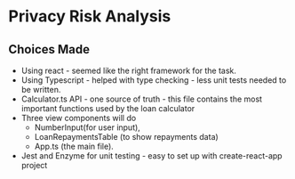 # Privacy Risk Analysis


## Choices Made
- Using react - seemed like the right framework for the task.
- Using Typescript - helped with type checking - less unit tests needed to be written.
- Calculator.ts API - one source of truth - this file contains the most important functions used by the loan calculator
- Three view components will do 
    - NumberInput(for user input), 
    - LoanRepaymentsTable (to show repayments data)
    - App.ts (the main file).
- Jest and Enzyme for unit testing - easy to set up with create-react-app project
